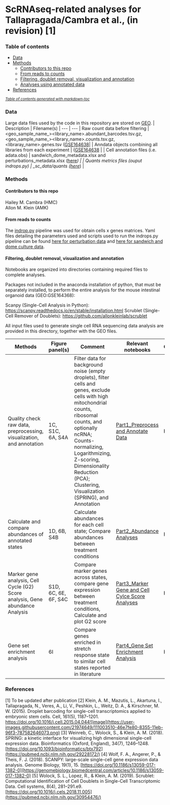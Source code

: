 

# ScRNAseq-related analyses for Tallapragada/Cambra et al., (in revision) [1]

### Table of contents
- [Data](#data)
- [Methods](#methods)
  * [Contributors to this repo](#contributors-to-this-repo)
  * [From reads to counts](#from-reads-to-counts)
  * [Filtering, doublet removal, visualization and annotation](#filtering--doublet-removal--visualization-and-annotation)
  * [Analyses using annotated data](#analyses-using-annotated-data)
- [References](#references)

<small><i><a href='http://ecotrust-canada.github.io/markdown-toc/'>Table of contents generated with markdown-toc</a></i></small>

### Data
Large data files used by the code in this repository are stored on [GEO](https://www.ncbi.nlm.nih.gov/geo/query/acc.cgi?acc=GSE164638).
| Description | Filename(s) | 
 ---  | --- 
| Raw count data before filtering | <geo_sample_name_><library_name>.abundant_barcodes.tsv.gz, <geo_sample_name_><library_name>.counts.tsv.gz, <libraray_name>.genes.tsv ([GSE164638](https://www.ncbi.nlm.nih.gov/geo/query/acc.cgi?acc=GSE161771)|
| Anndata objects combining all libraries from each experiment | ([GSE164638](https://www.ncbi.nlm.nih.gov/geo/query/acc.cgi?acc=GSE161771) |
| Cell annotation files (i.e. adata.obs) | sandwich_dome_metadata.xlsx and perturbations_metadata.xlsx ([here](Preprocessing_to_annotation)*) |
| Quants metrics files (ouput indrops.py) | _sc_data/quants ([here](_sc_data/quants)*) |

### Methods

#### Contributors to this repo
Hailey M. Cambra (HMC) <br>
Allon M. Klein (AMK) <br>

#### From reads to counts
The [indrop.py](https://github.com/indrops) pipeline was used for obtain cells x genes matrices. Yaml files detailing the parameters used and scripts used to run the indrops.py pipeline can be found [here for perturbation data](Perturbation_indrops_scripts) and [here for sandwich and dome culture data](Sandwich_dome_indrops_scripts).


#### Filtering, doublet removal, visualization and annotation
Notebooks are organized into directories containing required files to complete analyses. 

Packages not included in the anaconda installation of python, that must be separately installed, to perform the entire analysis for the mouse intestinal organoid data (GEO:GSE164368):

Scanpy (Single-Cell Analysis in Python): https://scanpy.readthedocs.io/en/stable/installation.html
Scrublet (Single-Cell Remover of Doublets): https://github.com/allonkleinlab/scrublet

All input files used to generate single cell RNA sequencing data analysis are provided
in this directory, together with the GEO files. 

| Methods | Figure panel(s) | Comment | Relevant notebooks | Contributions |
 ---  | --- | --- | --- | ---
| Quality check raw data, preprocessing, visualization, and annotation | 1C, S1C, 6A, S4A | Filter data for background noise (empty droplets), filter cells and genes, exclude cells with high mitochondrial counts, ribosomal counts, and optionally ncRNA; Counts-normalizing, Logarithmizing, Z-scoring, Dimensionality Reduction (PCA); Clustering, Visualization (SPRING), and Annotation | [Part1_Preprocess and Annotate Data](Preprocessing_to_annotation) | HMC
| Calculate and compare abundances of annotated states | 1D, 6B, S4B | Calculate abundances for each cell state; Compare abundances between treatment conditions | [Part2_Abundance Analyses](Abundance_analyses) | HMC
| Marker gene analysis, Cell Cycle (G2) Score analysis, Gene abundance Analysis  | S1D, 6C, 6E, 6F, S4C | Compare marker genes across states, compare gene expression between treatment conditions, Calculate and plot G2 score | [Part3_Marker Gene and Cell Cylce Score Analyses](Marker_gene_and_cc_score_analyses) | HMC, AMK
| Gene set enrichment analysis  | 6I | Compare genes enriched in stretch response state to similar cell states reported in literature | [Part4_Gene Set Enrichment Analysis](Gene_set_enrichment_analysis) | HMC, AMK

### References   
[1] To be updated after publication 
[2] Klein, A. M., Mazutis, L., Akartuna, I., Tallapragada, N., Veres, A., Li, V., Peshkin, L., Weitz, D. A., & Kirschner, M. W. (2015). Droplet barcoding for single-cell transcriptomics applied to embryonic stem cells. Cell, 161(5), 1187–1201. https://doi.org/10.1016/j.cell.2015.04.044![image](https://user-images.githubusercontent.com/21974649/111003510-46e7fe80-8355-11eb-96f3-787582646073.png)
[3] Weinreb, C., Wolock, S., & Klein, A. M. (2018). SPRING: a kinetic interface for visualizing high dimensional single-cell expression data. Bioinformatics (Oxford, England), 34(7), 1246–1248. [https://doi.org/10.1093/bioinformatics/btx792](https://pubmed.ncbi.nlm.nih.gov/29228172/)
[4] Wolf, F. A., Angerer, P., & Theis, F. J. (2018). SCANPY: large-scale single-cell gene expression data analysis. Genome Biology, 19(1), 15. [https://doi.org/10.1186/s13059-017-1382-0](https://genomebiology.biomedcentral.com/articles/10.1186/s13059-017-1382-0)
[5] Wolock, S. L., Lopez, R., & Klein, A. M. (2019). Scrublet: Computational Identification of Cell Doublets in Single-Cell Transcriptomic Data. Cell systems, 8(4), 281–291.e9. [https://doi.org/10.1016/j.cels.2018.11.005](https://pubmed.ncbi.nlm.nih.gov/30954476/)


